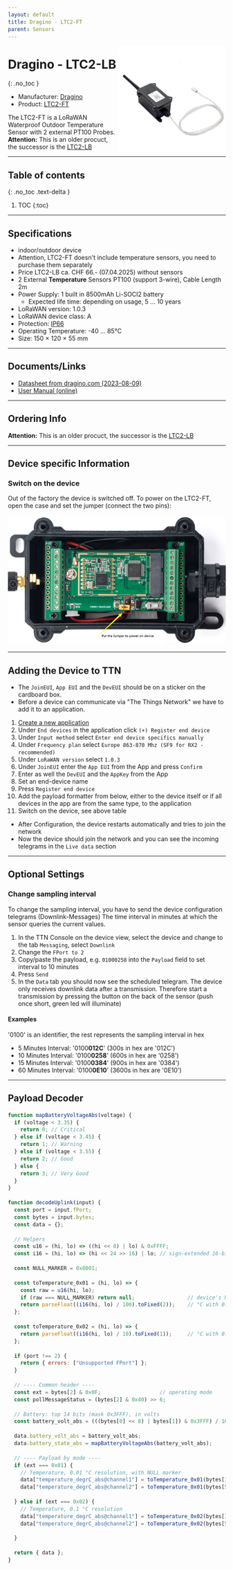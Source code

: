 ```yaml
---
layout: default
title: Dragino - LTC2-FT
parent: Sensors
---
```


<img src="https://github.com/hslu-ige-laes/lora-devices-ttn/raw/master/docs/sensors/dragino-ltc2-ft_01.jpg" width="250" align="right">

# Dragino - LTC2-LB
{: .no_toc }

- Manufacturer: <a href="https://www.dragino.com/" target="_blank">Dragino</a>
- Product: <a href="https://www.dragino.com/products/temperature-humidity-sensor/item/170-ltc2.html" target="_blank">LTC2-FT</a>

The LTC2-FT is a LoRaWAN Waterproof Outdoor Temperature Sensor with 2 external PT100 Probes.
<br>
**Attention:** This is an older procuct, the successor is the [LTC2-LB](https://hslu-ige-laes.github.io/lora-devices-ttn/docs/sensors/dragino-ltc2-lb/)

---

## Table of contents
{: .no_toc .text-delta }

1. TOC
{:toc}

---

## Specifications

- indoor/outdoor device
- Attention, LTC2-FT doesn't include temperature sensors, you need to purchase them separately
- Price LTC2-LB ca. CHF 66.- (07.04.2025) without sensors
- 2 External **Temperature** Sensors PT100 (support 3-wire), Cable Length 2m
- Power Supply: 1 built in 8500mAh Li-SOCI2 battery
  - Expected life time: depending on usage, 5 ... 10 years
- LoRaWAN version: 1.0.3
- LoRaWAN device class: A
- Protection: [IP66](https://en.wikipedia.org/wiki/IP_Code)
- Operating Temperature: -40 ... 85°C
- Size: 150 × 120 × 55 mm

---

## Documents/Links
- [Datasheet from dragino.com (2023-08-09)](https://github.com/hslu-ige-laes/lora-devices-ttn/raw/master/docs/sensors/dragino-ltc2-ft_02.pdf)
- [User Manual (online)](https://wiki.dragino.com/xwiki/bin/view/Main/User%20Manual%20for%20LoRaWAN%20End%20Nodes/LTC2%20-%20LoRaWAN%20Temperature%20Transmitter%20User%20Manual/)

---

## Ordering Info
**Attention:** This is an older procuct, the successor is the [LTC2-LB](https://hslu-ige-laes.github.io/lora-devices-ttn/docs/sensors/dragino-ltc2-lb/)

---

## Device specific Information

### Switch on the device
Out of the factory the device is switched off. To power on the LTC2-FT, open the case and set the jumper (connect the two pins):

![Switching between active and sleep mode (switch off / on, reset)](https://github.com/hslu-ige-laes/lora-devices-ttn/raw/master/docs/sensors/dragino-lsn50v2-d23_05.png "Power on the LSN50v2-D20")

---

## Adding the Device to TTN
- The `JoinEUI`, `App EUI` and the `DevEUI` should be on a sticker on the cardboard box.
- Before a device can communicate via "The Things Network" we have to add it to an application.<br>

1. [Create a new application](https://hslu-ige-laes.github.io/lora-devices-ttn/docs/getting_started#create-a-new-application)
2. Under `End devices` in the application click `(+) Register end device`
3. Under `Input method` select `Enter end device specifics manually`
4. Under `Frequency plan` select `Europe 863-870 Mhz (SF9 for RX2 - recommended)`
5. Under `LoRaWAN version` select `1.0.3`
5. Under `JoinEUI` enter the `App EUI` from the App and press `Confirm`
6. Enter as well the `DevEUI` and the `AppKey` from the App
7. Set an end-device name
8. Press `Register end device`
9. Add the payload formatter from below, either to the device itself or if all devices in the app are from the same type, to the application
10. Switch on the device, see above table

- After Configuration, the device restarts automatically and tries to join the network
- Now the device should join the network and you can see the incoming telegrams in the `Live data` section

---

## Optional Settings

### Change sampling interval
To change the sampling interval, you have to send the device configuration telegrams (Downlink-Messages)
The time interval in minutes at which the sensor queries the current values.

1. In the TTN Console on the device view, select the device and change to the tab `Messaging`, select `Downlink`
2. Change the `FPort to 2`
3. Copy/paste the payload, e.g. `01000258` into the `Payload` field to set interval to 10 minutes
4. Press `Send`
5. In the `Data` tab you should now see the scheduled telegram. The device only receives downlink data after a transmission. Therefore start a transmission by pressing the button on the back of the sensor (push once short, green led will illuminate)

#### Examples
'0100' is an identifier, the rest represents the sampling interval in hex

-	5 Minutes Interval:  '0100**012C**' (300s in hex are '012C')
-	10 Minutes Interval:  '0100**0258**' (600s in hex are '0258')
-	15 Minutes Interval: '0100**0384**' (900s in hex are '0384')
-	60 Minutes Interval: '0100**0E10**' (3600s in hex are '0E10')

---

## Payload Decoder

```javascript
function mapBatteryVoltageAbs(voltage) {
  if (voltage < 3.35) {
    return 0; // Critical
  } else if (voltage < 3.45) {
    return 1; // Warning
  } else if (voltage < 3.55) {
    return 2; // Good
  } else {
    return 3; // Very Good
  }
}

function decodeUplink(input) {
  const port = input.fPort;
  const bytes = input.bytes;
  const data = {};

  // Helpers
  const u16 = (hi, lo) => ((hi << 8) | lo) & 0xFFFF;
  const i16 = (hi, lo) => (hi << 24 >> 16) | lo; // sign-extended 16-bit

  const NULL_MARKER = 0x8001;

  const toTemperature_0x01 = (hi, lo) => {
    const raw = u16(hi, lo);
    if (raw === NULL_MARKER) return null;                 // device's NULL flag
    return parseFloat((i16(hi, lo) / 100).toFixed(2));    // °C with 0.01 resolution
  };

  const toTemperature_0x02 = (hi, lo) => {
    return parseFloat((i16(hi, lo) / 10).toFixed(1));     // °C with 0.1 resolution
  };

  if (port !== 2) {
    return { errors: ["Unsupported FPort"] };
  }

  // ---- Common header ----
  const ext = bytes[2] & 0x0F;                   // operating mode
  const pollMessageStatus = (bytes[2] & 0x40) >> 6;

  // Battery: top 14 bits (mask 0x3FFF), in volts
  const battery_volt_abs = (((bytes[0] << 8) | bytes[1]) & 0x3FFF) / 1000;

  data.battery_volt_abs = battery_volt_abs;
  data.battery_state_abs = mapBatteryVoltageAbs(battery_volt_abs);

  // ---- Payload by mode ----
  if (ext === 0x01) {
    // Temperature, 0.01 °C resolution, with NULL marker
    data["temperature_degrC_abs@channel1"] = toTemperature_0x01(bytes[3], bytes[4]);
    data["temperature_degrC_abs@channel2"] = toTemperature_0x01(bytes[5], bytes[6]);

  } else if (ext === 0x02) {
    // Temperature, 0.1 °C resolution
    data["temperature_degrC_abs@channel1"] = toTemperature_0x02(bytes[3], bytes[4]);
    data["temperature_degrC_abs@channel2"] = toTemperature_0x02(bytes[5], bytes[6]);

  }

  return { data };
}
```